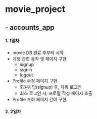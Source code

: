 # movie_project

##   - accounts_app

#### 1. 1일차

* movie DB 완료 후부터 시작
* 계정 관련 동작 및 페이지 구현
  * signup
  * signin
  * logout
* Profile 수정 페이지 구현
  * 회원가입(signup) 후, 자동 로그인
  * 최초 로그인 시, 프로필 작성 페이지 호출
* Profile 조회 페이지 간이 구현





#### 2. 2일차

